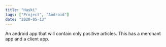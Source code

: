```yaml
---
title: "Hayki"
tags: ["Project", "Android"]
date: "2020-05-13"
---
```


An android app that will contain only positive articles. This has a merchant app and a client app.